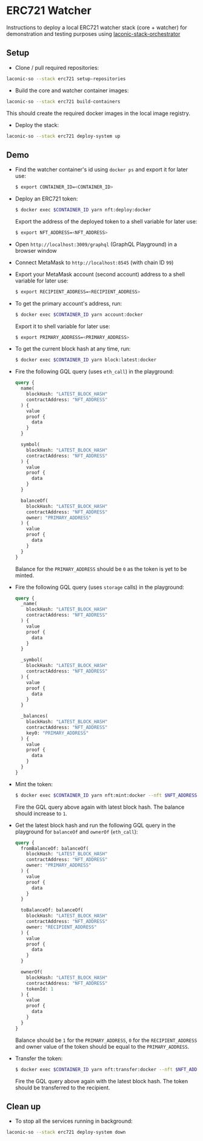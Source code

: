 # ERC721 Watcher

Instructions to deploy a local ERC721 watcher stack (core + watcher) for demonstration and testing purposes using [laconic-stack-orchestrator](../../README.md#setup)

## Setup

* Clone / pull required repositories:

```bash
laconic-so --stack erc721 setup-repositories
```

* Build the core and watcher container images:

```bash
laconic-so --stack erc721 build-containers
```

  This should create the required docker images in the local image registry.

* Deploy the stack:

```bash
laconic-so --stack erc721 deploy-system up
```

## Demo

* Find the watcher container's id using `docker ps` and export it for later use:

  ```bash
  $ export CONTAINER_ID=<CONTAINER_ID>
  ```

* Deploy an ERC721 token:

  ```bash
  $ docker exec $CONTAINER_ID yarn nft:deploy:docker
  ```

  Export the address of the deployed token to a shell variable for later use:

  ```bash
  $ export NFT_ADDRESS=<NFT_ADDRESS>
  ```

* Open `http://localhost:3009/graphql` (GraphQL Playground) in a browser window

* Connect MetaMask to `http://localhost:8545` (with chain ID `99`)

* Export your MetaMask account (second account) address to a shell variable for later use:

  ```bash
  $ export RECIPIENT_ADDRESS=<RECIPIENT_ADDRESS>
  ```

* To get the primary account's address, run:

  ```bash
  $ docker exec $CONTAINER_ID yarn account:docker
  ```

  Export it to shell variable for later use:

  ```bash
  $ export PRIMARY_ADDRESS=<PRIMARY_ADDRESS>
  ```

* To get the current block hash at any time, run:

  ```bash
  $ docker exec $CONTAINER_ID yarn block:latest:docker
  ```

* Fire the following GQL query (uses `eth_call`) in the playground:

  ```graphql
  query {
    name(
      blockHash: "LATEST_BLOCK_HASH"
      contractAddress: "NFT_ADDRESS"
    ) {
      value
      proof {
        data
      }
    }

    symbol(
      blockHash: "LATEST_BLOCK_HASH"
      contractAddress: "NFT_ADDRESS"
    ) {
      value
      proof {
        data
      }
    }

    balanceOf(
      blockHash: "LATEST_BLOCK_HASH"
      contractAddress: "NFT_ADDRESS"
      owner: "PRIMARY_ADDRESS"
    ) {
      value
      proof {
        data
      }
    }
  }
  ```

  Balance for the `PRIMARY_ADDRESS` should be `0` as the token is yet to be minted.

* Fire the following GQL query (uses `storage` calls) in the playground:

  ```graphql
  query {
    _name(
      blockHash: "LATEST_BLOCK_HASH"
      contractAddress: "NFT_ADDRESS"
    ) {
      value
      proof {
        data
      }
    }

    _symbol(
      blockHash: "LATEST_BLOCK_HASH"
      contractAddress: "NFT_ADDRESS"
    ) {
      value
      proof {
        data
      }
    }

    _balances(
      blockHash: "LATEST_BLOCK_HASH"
      contractAddress: "NFT_ADDRESS"
      key0: "PRIMARY_ADDRESS"
    ) {
      value
      proof {
        data
      }
    }
  }
  ```

* Mint the token:

  ```bash
  $ docker exec $CONTAINER_ID yarn nft:mint:docker --nft $NFT_ADDRESS --to $PRIMARY_ADDRESS --token-id 1
  ```

  Fire the GQL query above again with latest block hash. The balance should increase to `1`.

* Get the latest block hash and run the following GQL query in the playground for `balanceOf` and `ownerOf` (`eth_call`):

  ```graphql
  query {
    fromBalanceOf: balanceOf(
      blockHash: "LATEST_BLOCK_HASH"
      contractAddress: "NFT_ADDRESS"
      owner: "PRIMARY_ADDRESS"
    ) {
      value
      proof {
        data
      }
    }

    toBalanceOf: balanceOf(
      blockHash: "LATEST_BLOCK_HASH"
      contractAddress: "NFT_ADDRESS"
      owner: "RECIPIENT_ADDRESS"
    ) {
      value
      proof {
        data
      }
    }

    ownerOf(
      blockHash: "LATEST_BLOCK_HASH"
      contractAddress: "NFT_ADDRESS"
      tokenId: 1
    ) {
      value
      proof {
        data
      }
    }
  }
  ```

  Balance should be `1` for the `PRIMARY_ADDRESS`, `0` for the `RECIPIENT_ADDRESS` and owner value of the token should be equal to the `PRIMARY_ADDRESS`.

* Transfer the token:

  ```bash
  $ docker exec $CONTAINER_ID yarn nft:transfer:docker --nft $NFT_ADDRESS --from $PRIMARY_ADDRESS --to $RECIPIENT_ADDRESS --token-id 1
  ```

  Fire the GQL query above again with the latest block hash. The token should be transferred to the recipient.

## Clean up

* To stop all the services running in background:

```bash
laconic-so --stack erc721 deploy-system down
```
